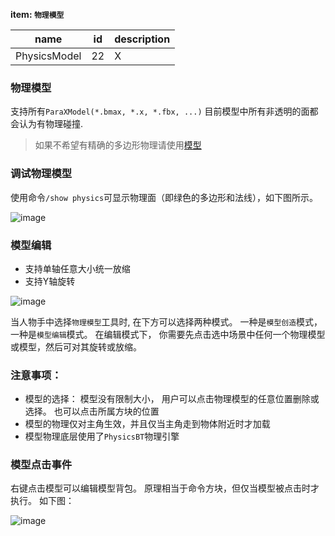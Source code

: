 <!-- BEGIN_AUTOGEN: do NOT edit in this block -->

**item: `物理模型`**

| name | id | description |
|---|---|---|
| PhysicsModel | 22 | X |

<!-- END_AUTOGEN-->

### 物理模型
支持所有`ParaXModel(*.bmax, *.x, *.fbx, ...)` 目前模型中所有非透明的面都会认为有物理碰撞.

> 如果不希望有精确的多边形物理请使用[模型](item_BlockModel)


### 调试物理模型
使用命令`/show physics`可显示物理面（即绿色的多边形和法线），如下图所示。 

![image](https://cloud.githubusercontent.com/assets/94537/18075582/9b3c06dc-6ea8-11e6-948f-3d378298066b.png)

### 模型编辑
- 支持单轴任意大小统一放缩
- 支持Y轴旋转

![image](https://cloud.githubusercontent.com/assets/94537/18092503/1711ca52-6eff-11e6-9003-e0cb174e8196.png)

当人物手中选择`物理模型`工具时, 在下方可以选择两种模式。 一种是`模型创造`模式， 一种是`模型编辑`模式。
在编辑模式下， 你需要先点击选中场景中任何一个物理模型或模型，然后可对其旋转或放缩。 

### 注意事项：
- 模型的选择： 模型没有限制大小， 用户可以点击物理模型的任意位置删除或选择。 也可以点击所属方块的位置
- 模型的物理仅对主角生效，并且仅当主角走到物体附近时才加载
- 模型物理底层使用了`PhysicsBT`物理引擎


### 模型点击事件
右键点击模型可以编辑模型背包。 原理相当于命令方块，但仅当模型被点击时才执行。 如下图：

![image](https://cloud.githubusercontent.com/assets/94537/19898112/afe292d0-a095-11e6-872b-fcec7b5aab76.png)